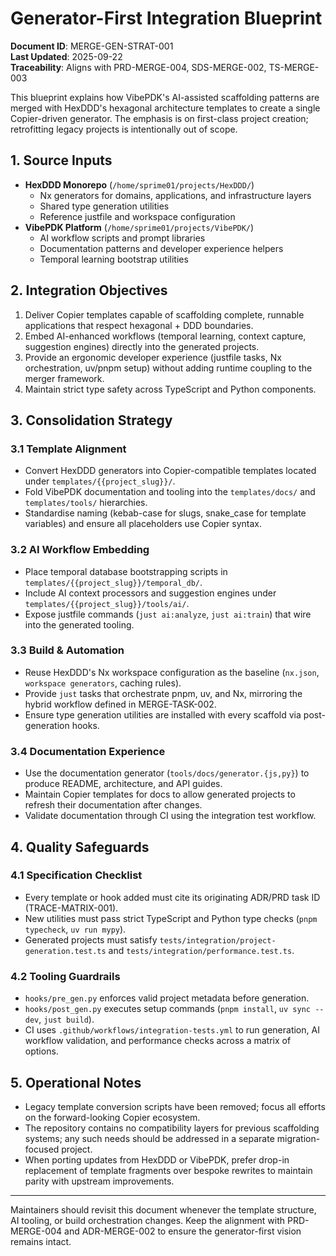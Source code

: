 # Generator-First Integration Blueprint

**Document ID**: MERGE-GEN-STRAT-001  
**Last Updated**: 2025-09-22  
**Traceability**: Aligns with PRD-MERGE-004, SDS-MERGE-002, TS-MERGE-003

This blueprint explains how VibePDK's AI-assisted scaffolding patterns are merged with HexDDD's hexagonal architecture templates to create a single Copier-driven generator. The emphasis is on first-class project creation; retrofitting legacy projects is intentionally out of scope.

## 1. Source Inputs

-   **HexDDD Monorepo** (`/home/sprime01/projects/HexDDD/`)
    -   Nx generators for domains, applications, and infrastructure layers
    -   Shared type generation utilities
    -   Reference justfile and workspace configuration
-   **VibePDK Platform** (`/home/sprime01/projects/VibePDK/`)
    -   AI workflow scripts and prompt libraries
    -   Documentation patterns and developer experience helpers
    -   Temporal learning bootstrap utilities

## 2. Integration Objectives

1. Deliver Copier templates capable of scaffolding complete, runnable applications that respect hexagonal + DDD boundaries.
2. Embed AI-enhanced workflows (temporal learning, context capture, suggestion engines) directly into the generated projects.
3. Provide an ergonomic developer experience (justfile tasks, Nx orchestration, uv/pnpm setup) without adding runtime coupling to the merger framework.
4. Maintain strict type safety across TypeScript and Python components.

## 3. Consolidation Strategy

### 3.1 Template Alignment

-   Convert HexDDD generators into Copier-compatible templates located under `templates/{{project_slug}}/`.
-   Fold VibePDK documentation and tooling into the `templates/docs/` and `templates/tools/` hierarchies.
-   Standardise naming (kebab-case for slugs, snake_case for template variables) and ensure all placeholders use Copier syntax.

### 3.2 AI Workflow Embedding

-   Place temporal database bootstrapping scripts in `templates/{{project_slug}}/temporal_db/`.
-   Include AI context processors and suggestion engines under `templates/{{project_slug}}/tools/ai/`.
-   Expose justfile commands (`just ai:analyze`, `just ai:train`) that wire into the generated tooling.

### 3.3 Build & Automation

-   Reuse HexDDD's Nx workspace configuration as the baseline (`nx.json`, `workspace generators`, caching rules).
-   Provide `just` tasks that orchestrate pnpm, uv, and Nx, mirroring the hybrid workflow defined in MERGE-TASK-002.
-   Ensure type generation utilities are installed with every scaffold via post-generation hooks.

### 3.4 Documentation Experience

-   Use the documentation generator (`tools/docs/generator.{js,py}`) to produce README, architecture, and API guides.
-   Maintain Copier templates for docs to allow generated projects to refresh their documentation after changes.
-   Validate documentation through CI using the integration test workflow.

## 4. Quality Safeguards

### 4.1 Specification Checklist

-   Every template or hook added must cite its originating ADR/PRD task ID (TRACE-MATRIX-001).
-   New utilities must pass strict TypeScript and Python type checks (`pnpm typecheck`, `uv run mypy`).
-   Generated projects must satisfy `tests/integration/project-generation.test.ts` and `tests/integration/performance.test.ts`.

### 4.2 Tooling Guardrails

-   `hooks/pre_gen.py` enforces valid project metadata before generation.
-   `hooks/post_gen.py` executes setup commands (`pnpm install`, `uv sync --dev`, `just build`).
-   CI uses `.github/workflows/integration-tests.yml` to run generation, AI workflow validation, and performance checks across a matrix of options.

## 5. Operational Notes

-   Legacy template conversion scripts have been removed; focus all efforts on the forward-looking Copier ecosystem.
-   The repository contains no compatibility layers for previous scaffolding systems; any such needs should be addressed in a separate migration-focused project.
-   When porting updates from HexDDD or VibePDK, prefer drop-in replacement of template fragments over bespoke rewrites to maintain parity with upstream improvements.

---

Maintainers should revisit this document whenever the template structure, AI tooling, or build orchestration changes. Keep the alignment with PRD-MERGE-004 and ADR-MERGE-002 to ensure the generator-first vision remains intact.
